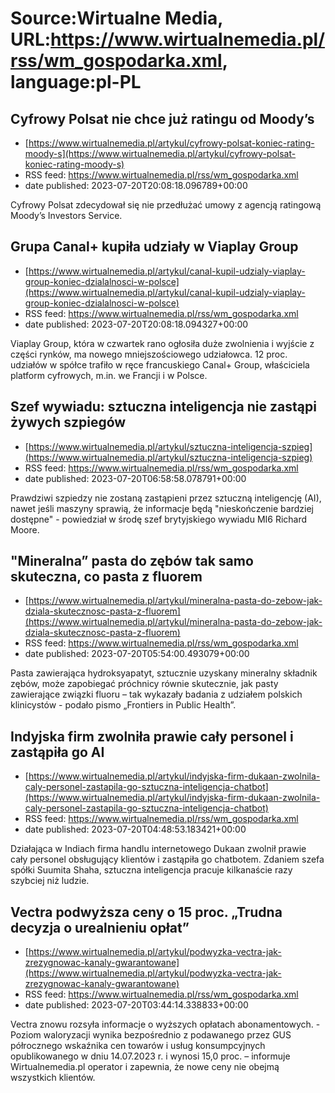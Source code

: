 # Source:Wirtualne Media, URL:https://www.wirtualnemedia.pl/rss/wm_gospodarka.xml, language:pl-PL

## Cyfrowy Polsat nie chce już ratingu od Moody’s
 - [https://www.wirtualnemedia.pl/artykul/cyfrowy-polsat-koniec-rating-moody-s](https://www.wirtualnemedia.pl/artykul/cyfrowy-polsat-koniec-rating-moody-s)
 - RSS feed: https://www.wirtualnemedia.pl/rss/wm_gospodarka.xml
 - date published: 2023-07-20T20:08:18.096789+00:00

Cyfrowy Polsat zdecydował się nie przedłużać umowy z agencją ratingową Moody’s Investors Service.

## Grupa Canal+ kupiła udziały w Viaplay Group
 - [https://www.wirtualnemedia.pl/artykul/canal-kupil-udzialy-viaplay-group-koniec-dzialalnosci-w-polsce](https://www.wirtualnemedia.pl/artykul/canal-kupil-udzialy-viaplay-group-koniec-dzialalnosci-w-polsce)
 - RSS feed: https://www.wirtualnemedia.pl/rss/wm_gospodarka.xml
 - date published: 2023-07-20T20:08:18.094327+00:00

Viaplay Group, która w czwartek rano ogłosiła duże zwolnienia i wyjście z części rynków, ma nowego mniejszościowego udziałowca. 12 proc. udziałów w spółce trafiło w ręce francuskiego Canal+ Group, właściciela platform cyfrowych, m.in. we Francji i w Polsce.

## Szef wywiadu: sztuczna inteligencja nie zastąpi żywych szpiegów
 - [https://www.wirtualnemedia.pl/artykul/sztuczna-inteligencja-szpieg](https://www.wirtualnemedia.pl/artykul/sztuczna-inteligencja-szpieg)
 - RSS feed: https://www.wirtualnemedia.pl/rss/wm_gospodarka.xml
 - date published: 2023-07-20T06:58:58.078791+00:00

Prawdziwi szpiedzy nie zostaną zastąpieni przez sztuczną inteligencję (AI), nawet jeśli maszyny sprawią, że informacje będą "nieskończenie bardziej dostępne" - powiedział w środę szef brytyjskiego wywiadu MI6 Richard Moore.

## "Mineralna” pasta do zębów tak samo skuteczna, co pasta z fluorem
 - [https://www.wirtualnemedia.pl/artykul/mineralna-pasta-do-zebow-jak-dziala-skutecznosc-pasta-z-fluorem](https://www.wirtualnemedia.pl/artykul/mineralna-pasta-do-zebow-jak-dziala-skutecznosc-pasta-z-fluorem)
 - RSS feed: https://www.wirtualnemedia.pl/rss/wm_gospodarka.xml
 - date published: 2023-07-20T05:54:00.493079+00:00

Pasta zawierająca hydroksyapatyt, sztucznie uzyskany mineralny składnik zębów, może zapobiegać próchnicy równie skutecznie, jak pasty zawierające związki fluoru – tak wykazały badania z udziałem polskich klinicystów - podało pismo „Frontiers in Public Health”.

## Indyjska firm zwolniła prawie cały personel i zastąpiła go AI
 - [https://www.wirtualnemedia.pl/artykul/indyjska-firm-dukaan-zwolnila-caly-personel-zastapila-go-sztuczna-inteligencja-chatbot](https://www.wirtualnemedia.pl/artykul/indyjska-firm-dukaan-zwolnila-caly-personel-zastapila-go-sztuczna-inteligencja-chatbot)
 - RSS feed: https://www.wirtualnemedia.pl/rss/wm_gospodarka.xml
 - date published: 2023-07-20T04:48:53.183421+00:00

Działająca w Indiach firma handlu internetowego Dukaan zwolnił prawie cały personel obsługujący klientów i zastąpiła go chatbotem. Zdaniem szefa spółki Suumita Shaha, sztuczna inteligencja pracuje kilkanaście razy szybciej niż ludzie.

## Vectra podwyższa ceny o 15 proc. „Trudna decyzja o urealnieniu opłat”
 - [https://www.wirtualnemedia.pl/artykul/podwyzka-vectra-jak-zrezygnowac-kanaly-gwarantowane](https://www.wirtualnemedia.pl/artykul/podwyzka-vectra-jak-zrezygnowac-kanaly-gwarantowane)
 - RSS feed: https://www.wirtualnemedia.pl/rss/wm_gospodarka.xml
 - date published: 2023-07-20T03:44:14.338833+00:00

Vectra znowu rozsyła informacje o wyższych opłatach abonamentowych. - Poziom waloryzacji wynika bezpośrednio z podawanego przez GUS półrocznego wskaźnika cen towarów i usług konsumpcyjnych opublikowanego w dniu 14.07.2023 r. i wynosi 15,0 proc. – informuje Wirtualnemedia.pl operator i zapewnia, że nowe ceny nie obejmą wszystkich klientów.

